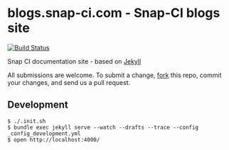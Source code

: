 # blogs.snap-ci.com - Snap-CI blogs site

[![Build Status](https://snap-ci.com/snap-ci/blogs.snap-ci.com/branch/master/build_image)](https://snap-ci.com/snap-ci/blogs.snap-ci.com/branch/master)

Snap CI documentation site - based on [Jekyll](http://jekyllrb.com/)

All submissions are welcome. To submit a change, [fork](https://github.com/snap-ci/docs.snap-ci.com/fork) this repo, commit your changes, and send us a pull request.

## Development

```
$ ./.init.sh
$ bundle exec jekyll serve --watch --drafts --trace --config _config_development.yml
$ open http://localhost:4000/
```

